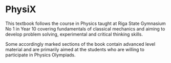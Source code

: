 # PhysiX

This textbook follows the course in Physics taught at Riga State Gymnasium No 1 in Year 10 covering fundamentals of classical mechanics and aiming to develop problem solving, experimental and critical thinking skills.

Some accordingly marked sections of the book contain advanced level material and are primarily aimed at the students who are willing to participate in Physics Olympiads.
<!--
- Kinematics of translational motion
  - uniform motion
  - uniformly accelerated motion
  - motion in uniform gravitational field
- Kinematics of rotational motion
  - uniform rotation
  - uniformly accelerated rotation
- Forces
  - addition and resolution
  - Newton’s laws of motion
- Friction and drag
  - Coulomb–Amonton‘s law
  - static and dynamic friction
  - dependence of drag on velocity
  - terminal velocity
- Elasticity
  - Hooke’s law
  - stress
  - strain
  - elastic modulus
  - ultimate stress
- Conservation laws
  - mechanical work
  - kinetic, potential and total energy
  - momentum, 2nd Newton’s law in momentum form
  - elastic and inelastic collisions
- Equilibrium
  - moment of force (torque)
  - translational and rotational equilibrium
- Dynamics of rotational motion
  - moment of inertia
  - angular momentum
  - 2nd Newton’s law for rotational motion
- Gravitation
  - Newton’s law of universal gravitation
  - gravitational field
  - Kepler’s laws
  - orbital and escape velocities
- Hydrodynamics
  - Pascal’s principle
  - hidrostatic pressure
  - buoyancy
  - continuity and Bernoulli equations
- Oscillations 
  - stability of the equilibrium
  - equation of SHM, its solution
  - energy transfer in SHM

The course also aims to develop the following experimental skills:

- designing the experiment:
  - choosing independent, dependent and controlled variables;
  - designing the experimental setup;
- performing measurements with simple instruments (ruler, vernier caliper, scales, measuring cylinder, dynamometer);
- estimating uncertainties:
  - instrumental uncertainty of a single measurement;
  - random uncertainty of a series of measurements;
  - propagation of uncertainties in calculations;
- working with graphs:
  - choosing suitable scales and plotting a graph;
  - linearising data;
  - using linear regression to estimate parameters of the system and uncertainties thereof;
- evaluating signifcance of different factors on the quality of results.
-->

